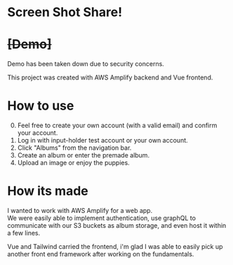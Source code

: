 # Screen Shot Share!

# ~~[Demo]~~
Demo has been taken down due to security concerns.

This project was created with AWS Amplify backend and Vue frontend.

# How to use 

0. Feel free to create your own account (with a valid email) and confirm your account.  
1. Log in with input-holder test account or your own account.  
2. Click "Albums" from the navigation bar. 
3. Create an album or enter the premade album.
4. Upload an image or enjoy the puppies.   

# How its made 

I wanted to work with AWS Amplify for a web app.  
We were easily able to implement authentication, use graphQL to communicate with our S3 buckets as album storage, and even host it within a few lines.   

Vue and Tailwind carried the frontend, i'm glad I was able to easily pick up another front end framework after working on the fundamentals. 






